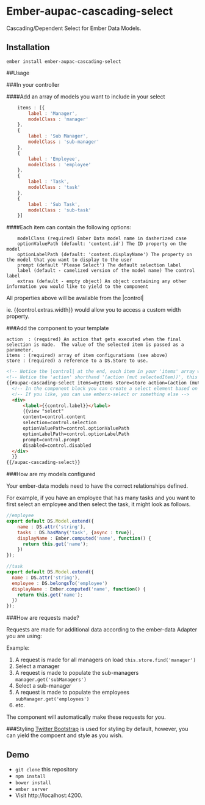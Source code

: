 # Ember-aupac-cascading-select

Cascading/Dependent Select for Ember Data Models.

## Installation

```
ember install ember-aupac-cascading-select
```

##Usage

###In your controller

####Add an array of models you want to include in your select
```javascript
    items : [{
        label : 'Manager',
        modelClass : 'manager'
    },
    {
        label : 'Sub Manager',
        modelClass : 'sub-manager'
    },
    {
        label : 'Employee',
        modelClass : 'employee'
    },
    {
        label : 'Task',
        modelClass : 'task'
    },
    {
        label : 'Sub Task',
        modelClass : 'sub-task'
    }]

```

####Each item can contain the following options:
```
    modelClass (required) Ember Data model name in dasherized case
    optionValuePath (default: 'content.id') The ID property on the model
    optionLabelPath (default: 'content.displayName') The property on the model that you want to display to the user
    prompt (default 'Please Select') The default selection label
    label (default - camelized version of the model name) The control label
    extras (default - empty object) An object containing any other information you would like to yield to the component
```

All properties above will be available from the |control|

ie. {{control.extras.width}} would allow you to access a custom width property.

###Add the component to your template

```
action  : (required) An action that gets executed when the final selection is made.  The value of the selected item is passed as a parameter.
items : (required) array of item configurations (see above)
store : (required) a reference to a DS.Store to use.
```

```html
<!-- Notice the |control| at the end, each item in your 'items' array will be passed to this variable -->
<!-- Notice the 'action' shorthand '(action (mut selectedItem))', this basically sets up an action to set the selectedItem property without actually needing the action on the controller -->
{{#aupac-cascading-select items=myItems store=store action=(action (mut selectedItem)) as |control|}}
  <!-- In the component block you can create a select element based on your control, here I am using the soon to be removed Ember.Select in Ember2.0.-->
  <!-- If you like, you can use emberx-select or something else -->
  <div>
      <label>{{control.label}}</label>
      {{view "select"
      content=control.content
      selection=control.selection
      optionValuePath=control.optionValuePath
      optionLabelPath=control.optionLabelPath
      prompt=control.prompt
      disabled=control.disabled
  </div>
  }}
{{/aupac-cascading-select}}
``` 

###How are my models configured

Your ember-data models need to have the correct relationships defined.

For example, if you have an employee that has many tasks and you want to first select an employee and then select the task, it might look as follows.

```javascript
//employee
export default DS.Model.extend({
    name : DS.attr('string'),
    tasks : DS.hasMany('task', {async : true}),
    displayName : Ember.computed('name', function() {
      return this.get('name');
    })
});

//task
export default DS.Model.extend({
  name : DS.attr('string'),
  employee : DS.belongsTo('employee')
  displayName : Ember.computed('name', function() {
    return this.get('name');
  })
});
```

###How are requests made?

Requests are made for additional data according to the ember-data Adapter you are using:

Example:

 1. A request is made for all managers on load `this.store.find('manager')`
 2. Select a manager
 3. A request is made to populate the sub-managers `manager.get('subManagers')`
 4. Select a sub-manager
 5. A request is made to populate the employees `subManager.get('employees')`
 6. etc.

The component will automatically make these requests for you.

###Styling
[Twitter Bootstrap](http://getbootstrap.com/) is used for styling by default, however, you can yield the compoent and style as you wish.


## Demo

* `git clone` this repository
* `npm install`
* `bower install`
* `ember server`
* Visit http://localhost:4200.
